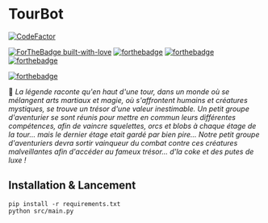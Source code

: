 # TourBot

[![CodeFactor](https://www.codefactor.io/repository/github/themightybaguette/thetourbot/badge)](https://www.codefactor.io/repository/github/themightybaguette/thetourbot)

[![ForTheBadge built-with-love](http://ForTheBadge.com/images/badges/built-with-love.svg)](https://github.com/TheMightyBaguette/TheTourBot)
[![forthebadge](https://forthebadge.com/images/badges/built-by-hipsters.svg)](https://github.com/TheMightyBaguette/TheTourBot)
[![forthebadge](https://forthebadge.com/images/badges/uses-badges.svg)](https://github.com/TheMightyBaguette/TheTourBot)
[![forthebadge](https://forthebadge.com/images/badges/made-with-python.svg)](https://github.com/TheMightyBaguette/TheTourBot)

[![forthebadge](https://forthebadge.com/images/badges/cc-nc-sa.svg)](https://github.com/TheMightyBaguette/TheTourBot)

:book:
_La légende raconte qu'en haut d'une tour, dans un monde où se mélangent arts martiaux et magie, où s'affrontent humains et créatures mystiques, se trouve un trésor d'une valeur inestimable. Un petit groupe d'aventurier se sont réunis pour mettre en commun leurs différentes compétences, afin de vaincre squelettes, orcs et blobs à chaque étage de la tour... mais le dernier étage etait gardé par bien pire... Notre petit groupe d'aventuriers devra sortir vainqueur du combat contre ces créatures malveillantes afin d'accéder au fameux trésor... d'la coke et des putes de luxe !_

## Installation & Lancement

```
pip install -r requirements.txt
python src/main.py
```
